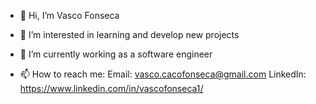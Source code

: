 - 👋 Hi, I’m Vasco Fonseca
- 👀 I’m interested in learning and develop new projects
- 🌱 I’m currently working as a software engineer

- 📫 How to reach me: 
    Email: vasco.cacofonseca@gmail.com
    LinkedIn: https://www.linkedin.com/in/vascofonseca1/

<!---
vascocaco/vascocaco is a ✨ special ✨ repository because its `README.md` (this file) appears on your GitHub profile.
You can click the Preview link to take a look at your changes.
--->
